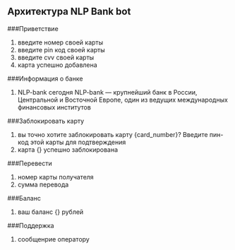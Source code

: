 
Архитектура NLP Bank bot
------------------

###Приветствие
1. введите номер своей карты
1. введите pin код своей карты
1. введите cvv своей карты
1. карта успешно добавлена


###Информация о банке
1. NLP-bank сегодня
NLP-bank — крупнейший банк в России, Центральной и Восточной Европе, один из ведущих международных финансовых институтов

###Заблокировать карту
1. вы точно хотите заблокировать карту {card_number}? Введите пин-код этой карты для подтверждения
1. карта {} успешно заблокирована
        
        
###Перевести
1. номер карты получателя
1. сумма перевода

###Баланс 
1. ваш баланс {} рублей

###Поддержка
1. сообщенрие оператору